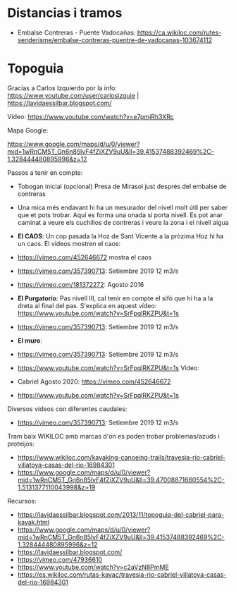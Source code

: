 
# Distancias i tramos

- Embalse Contreras - Puente Vadocañas: https://ca.wikiloc.com/rutes-senderisme/embalse-contreras-puentre-de-vadocanas-103674112

# Topoguia

Gracias a Carlos Izquierdo por la info: https://www.youtube.com/user/carlosizquie | https://lavidaessilbar.blogspot.com/

Vídeo: https://www.youtube.com/watch?v=e7pmjRh3XRc

Mapa Google:

https://www.google.com/maps/d/u/0/viewer?mid=1wRnCM5T_Gn6n85lvF4fZiXZV9uU&ll=39.41537488392469%2C-1.328444480895996&z=12

Passos a tenir en compte:

- Tobogan inicial (opcional) Presa de Mirasol just després del embalse de contreras
- Una mica més endavant hi ha un mesurador del nivell molt útil per saber que et pots trobar. Aquí es forma una onada si porta nivell. Es pot anar caminat a veure els cuchillos de contreras i veure la zona i el nivell aigua
- **El CAOS**: Un cop pasada la Hoz de Sant Vicente a la pròzima Hoz hi ha un caos. El vídeos mostren el caos:
- https://vimeo.com/452646672 mostra el caos
- https://vimeo.com/357390713: Setiembre 2019 12 m3/s 
- https://vimeo.com/181372272: Agosto 2016
- **El Purgatorio**: Pas nivell III, cal tenir en compte el sifó que hi ha a la dreta al final del pas. S'explica en aquest vídeo: https://www.youtube.com/watch?v=SrFpqlRKZPU&t=1s
- https://vimeo.com/357390713: Setiembre 2019 12 m3/s 
- **El muro**:
- https://vimeo.com/357390713: Setiembre 2019 12 m3/s 
- https://www.youtube.com/watch?v=SrFpqlRKZPU&t=1s
Vídeo:

- Cabriel Agosto 2020: https://vimeo.com/452646672
- https://www.youtube.com/watch?v=SrFpqlRKZPU&t=1s

Diversos vídeos con diferentes caudales:
- https://vimeo.com/357390713: Setiembre 2019 12 m3/s


Tram baix WIKILOC amb marcas d'on es poden trobar problemas/azuds i proteijos:

- https://www.wikiloc.com/kayaking-canoeing-trails/travesia-rio-cabriel-villatoya-casas-del-rio-16984301
- https://www.google.com/maps/d/u/0/viewer?mid=1wRnCM5T_Gn6n85lvF4fZiXZV9uU&ll=39.47008871660554%2C-1.5131377110043998&z=19

Recursos:
- https://lavidaessilbar.blogspot.com/2013/11/topoguia-del-cabriel-para-kayak.html
- https://www.google.com/maps/d/u/0/viewer?mid=1wRnCM5T_Gn6n85lvF4fZiXZV9uU&ll=39.41537488392469%2C-1.328444480895996&z=12
- https://lavidaessilbar.blogspot.com/
- https://vimeo.com/47936610
- https://www.youtube.com/watch?v=c2aVzN8PmME
- https://es.wikiloc.com/rutas-kayac/travesia-rio-cabriel-villatoya-casas-del-rio-16984301
